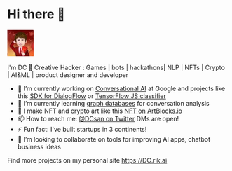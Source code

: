 # Hi there 👋

<img src='./images/dc-75.jpg' style='width: 60px' />

I'm DC 👋  Creative Hacker : Games | bots | hackathons| NLP | NFTs | Crypto | AI&ML | product designer and developer

- 🔭 I’m currently working on [Conversational AI](https://dc.rik.ai/projects/ccai) at Google and projects like this [SDK for DialogFlow](https://github.com/GoogleCloudPlatform/dfcx-scrapi) or [TensorFlow JS classifier](https://github.com/dcsan/TfClassifier)
- 🌱 I’m currently learning [graph databases](https://dc.rik.ai/projects/convoai) for conversation analysis
- 🔑 I make NFT and crypto art like this [NFT on ArtBlocks.io](https://artblocks.io/project/55)
- 📫 How to reach me: [@DCsan on Twitter](https://twitter.com/dcsan) DMs are open!
- ⚡ Fun fact: I've built startups in 3 continents!
- 👯 I’m looking to collaborate on tools for improving AI apps, chatbot business ideas

Find more projects on my personal site https://DC.rik.ai
